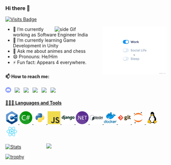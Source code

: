 ### Hi there 👋
[![Visits Badge](https://badges.pufler.dev/visits/NarutoOp/NarutoOp)](https://badges.pufler.dev/visits/NarutoOp/NarutoOp)

<img src="https://github.com/NarutoOp/NarutoOp/blob/main/assets/life_balance.gif" alt="side Image" align="right" width="200" height="auto" />
<a href="https://ko-fi.com/narutoop"> <img src="https://media3.giphy.com/media/ZEB6yFbLnhyQf7g3hn/giphy.gif" alt="side Gif" align="right" width="150" height="auto"/> </a>

- 🔭 I’m currently working as Software Engineer India
- 🌱 I’m currently learning Game Development in Unity
- 💬 Ask me about animes and chess
- 😄 Pronouns: He/Him
- ⚡ Fun fact: Appears 4 everywhere.

#### 📫 How to reach me:
  
[<img src="https://github.com/narutoop/narutoop/blob/main/assets/discord-round.svg" width="3.5%"/>](https://discord.gg/Lelouch#2151)  &nbsp; [<img src="https://img.icons8.com/color/48/000000/twitter.png" width="3.5%"/>](https://twitter.com/ArpitGu34982910)  &nbsp; [<img src="https://img.icons8.com/color/48/000000/linkedin.png" width="3.5%"/>](https://www.linkedin.com/in/arpit-gupta-a65171160/)  &nbsp; [<img src="https://img.icons8.com/fluent/48/000000/facebook-new.png" width="3.5%"/>](https://www.facebook.com/arpitgupta/)  &nbsp; [<img src="https://img.icons8.com/fluent/48/000000/instagram-new.png" width="3.5%"/>](https://www.instagram.com/mrflyke/)  &nbsp; <a href="mailto:zingahugane@gmail.com"> <img src="https://img.icons8.com/fluent/48/000000/gmail.png" width="3.5%"/>
  
#### 👨🏻‍💻 Languages and Tools <br />
<code><img height="40" src="https://raw.githubusercontent.com/github/explore/80688e429a7d4ef2fca1e82350fe8e3517d3494d/topics/cpp/cpp.png"></code>
<code><img height="40" src="https://raw.githubusercontent.com/github/explore/80688e429a7d4ef2fca1e82350fe8e3517d3494d/topics/csharp/csharp.png"></code>
<code><img height="40" src="https://raw.githubusercontent.com/github/explore/80688e429a7d4ef2fca1e82350fe8e3517d3494d/topics/python/python.png"></code>
<code><img height="40" src="https://raw.githubusercontent.com/github/explore/80688e429a7d4ef2fca1e82350fe8e3517d3494d/topics/javascript/javascript.png"></code>
<code><img height="40" src="https://raw.githubusercontent.com/github/explore/80688e429a7d4ef2fca1e82350fe8e3517d3494d/topics/django/django.png"></code>
<code><img height="40" src="https://raw.githubusercontent.com/github/explore/80688e429a7d4ef2fca1e82350fe8e3517d3494d/topics/dotnet/dotnet.png"></code>
<code><img height="40" src="https://raw.githubusercontent.com/github/explore/80688e429a7d4ef2fca1e82350fe8e3517d3494d/topics/bash/bash.png"></code>
<code><img height="40" src="https://raw.githubusercontent.com/github/explore/80688e429a7d4ef2fca1e82350fe8e3517d3494d/topics/docker/docker.png"></code>
<code><img height="40" src="https://raw.githubusercontent.com/github/explore/80688e429a7d4ef2fca1e82350fe8e3517d3494d/topics/git/git.png"></code>
<code><img height="40" src="https://raw.githubusercontent.com/github/explore/80688e429a7d4ef2fca1e82350fe8e3517d3494d/topics/jupyter-notebook/jupyter-notebook.png"></code>
<code><img height="40" src="https://raw.githubusercontent.com/github/explore/80688e429a7d4ef2fca1e82350fe8e3517d3494d/topics/linux/linux.png"></code>
<code><img height="40" src="https://raw.githubusercontent.com/github/explore/80688e429a7d4ef2fca1e82350fe8e3517d3494d/topics/react/react.png"></code>
  
[![Stats](https://github-readme-stats.vercel.app/api?username=narutoop&show_icons=true&theme=radical)](https://github-readme-stats.vercel.app/api?username=narutoop&show_icons=true&theme=radical)&nbsp; &nbsp; &nbsp; &nbsp; &nbsp; &nbsp; &nbsp; &nbsp; &nbsp; &nbsp; <img src="https://github.com/narutoop/narutoop/blob/main/assets/saved.gif" width="195">
  
[![trophy](https://github-profile-trophy.vercel.app/?username=narutoop&theme=juicyfresh&no-frame=true&row=1&&margin-w=20&no-bg=true)](https://github-profile-trophy.vercel.app/?username=narutoop&theme=juicyfresh&no-frame=true&row=1&&margin-w=20&no-bg=true)

